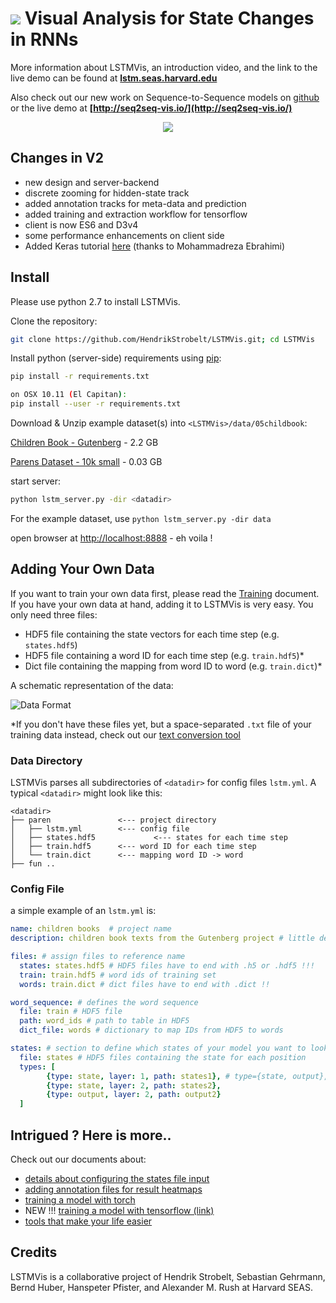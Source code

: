 # ![](docs/img/logo_sm.png) Visual Analysis for State Changes in RNNs

More information about LSTMVis, an introduction video, and the link to the live demo can be found at **[lstm.seas.harvard.edu](http://lstm.seas.harvard.edu)**

Also check out our new work on Sequence-to-Sequence models on [github](https://github.com/hendrikstrobelt/seq2seq-vis) or the live demo at **[http://seq2seq-vis.io/](http://seq2seq-vis.io/)**

<div style='text-align:center'>
<img src="docs/img/teaser_V2.png" />
</div>

## Changes in V2
- new design and server-backend
- discrete zooming for hidden-state track
- added annotation tracks for meta-data and prediction
- added training and extraction workflow for tensorflow
- client is now ES6 and D3v4
- some performance enhancements on client side
- Added Keras tutorial [here](docs/keras.md) (thanks to Mohammadreza Ebrahimi)



## Install

Please use python 2.7 to install LSTMVis.

Clone the repository:

```bash
git clone https://github.com/HendrikStrobelt/LSTMVis.git; cd LSTMVis
```

Install python (server-side) requirements using [pip](https://pip.pypa.io/en/stable/installing/):

```bash
pip install -r requirements.txt

on OSX 10.11 (El Capitan):
pip install --user -r requirements.txt
```

<!--Install [bower](https://bower.io/) (client side) requirements:

```bash
cd client; bower install; cd ..
```-->

Download & Unzip example dataset(s) into `<LSTMVis>/data/05childbook`:

[Children Book - Gutenberg](https://drive.google.com/file/d/0B542UFSlrvMjMHcxWHluNzh3clU/view?usp=sharing) - 2.2 GB

[Parens Dataset - 10k small](https://drive.google.com/file/d/0B3yX0IkfCkLvWUowazhOZHFuSms/view?usp=sharing) - 0.03 GB

start server:

```bash
python lstm_server.py -dir <datadir>
```

For the example dataset, use `python lstm_server.py -dir data`

open browser at [http://localhost:8888](http://localhost:8888/client/index.html) - eh voila !


## Adding Your Own Data

If you want to train your own data first, please read the [Training](docs/chapter/train.md) document. If you have your own data at hand, adding it to LSTMVis is very easy. You only need three files:

* HDF5 file containing the state vectors for each time step (e.g. `states.hdf5`)
* HDF5 file containing a word ID for each time step (e.g. `train.hdf5`)*
* Dict file containing the mapping from word ID to word (e.g. `train.dict`)*

A schematic representation of the data:

![Data Format](docs/img/docu_data.png)


*If you don't have these files yet, but a space-separated `.txt` file of your training data instead, check out our [text conversion tool](docs/chapter/tools.md#convert-.txt-to-.h5-and-.dict)


### Data Directory
LSTMVis parses all subdirectories of `<datadir>` for config files `lstm.yml`.
A typical `<datadir>` might look like this:

```
<datadir>
├── paren  		        <--- project directory
│   ├── lstm.yml 		<--- config file
│   ├── states.hdf5 	        <--- states for each time step
│   ├── train.hdf5 		<--- word ID for each time step
│   └── train.dict 		<--- mapping word ID -> word
├── fun .. 
```


### Config File

a simple example of an `lstm.yml` is:

```yaml
name: children books  # project name
description: children book texts from the Gutenberg project # little description

files: # assign files to reference name
  states: states.hdf5 # HDF5 files have to end with .h5 or .hdf5 !!!
  train: train.hdf5 # word ids of training set
  words: train.dict # dict files have to end with .dict !!

word_sequence: # defines the word sequence
  file: train # HDF5 file
  path: word_ids # path to table in HDF5
  dict_file: words # dictionary to map IDs from HDF5 to words

states: # section to define which states of your model you want to look at
  file: states # HDF5 files containing the state for each position
  types: [
        {type: state, layer: 1, path: states1}, # type={state, output}, layer=[1..x], path = HDF5 path
        {type: state, layer: 2, path: states2},
        {type: output, layer: 2, path: output2}
  ]

```

## Intrigued ? Here is more.. 

Check out our documents about:

* [details about configuring the states file input](docs/chapter/config_states.md)
* [adding annotation files for result heatmaps](docs/chapter/meta.md)
* [training a model with torch](docs/chapter/train.md)
* NEW !!! [training a model with tensorflow (link)](https://github.com/sebastianGehrmann/tensorflow-statereader)
* [tools that make your life easier](docs/chapter/tools.md)






## Credits

LSTMVis is a collaborative project of Hendrik Strobelt, Sebastian Gehrmann, Bernd Huber, Hanspeter Pfister, and Alexander M. Rush at Harvard SEAS.
